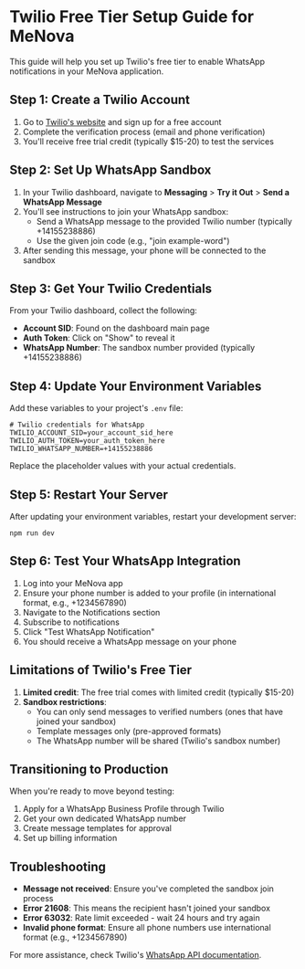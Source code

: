 # Twilio Free Tier Setup Guide for MeNova

This guide will help you set up Twilio's free tier to enable WhatsApp notifications in your MeNova application.

## Step 1: Create a Twilio Account

1. Go to [Twilio's website](https://www.twilio.com/) and sign up for a free account
2. Complete the verification process (email and phone verification)
3. You'll receive free trial credit (typically $15-20) to test the services

## Step 2: Set Up WhatsApp Sandbox

1. In your Twilio dashboard, navigate to **Messaging** > **Try it Out** > **Send a WhatsApp Message**
2. You'll see instructions to join your WhatsApp sandbox:
   - Send a WhatsApp message to the provided Twilio number (typically +14155238886)
   - Use the given join code (e.g., "join example-word")
3. After sending this message, your phone will be connected to the sandbox

## Step 3: Get Your Twilio Credentials

From your Twilio dashboard, collect the following:
- **Account SID**: Found on the dashboard main page
- **Auth Token**: Click on "Show" to reveal it
- **WhatsApp Number**: The sandbox number provided (typically +14155238886)

## Step 4: Update Your Environment Variables

Add these variables to your project's `.env` file:

```
# Twilio credentials for WhatsApp
TWILIO_ACCOUNT_SID=your_account_sid_here
TWILIO_AUTH_TOKEN=your_auth_token_here
TWILIO_WHATSAPP_NUMBER=+14155238886
```

Replace the placeholder values with your actual credentials.

## Step 5: Restart Your Server

After updating your environment variables, restart your development server:

```
npm run dev
```

## Step 6: Test Your WhatsApp Integration

1. Log into your MeNova app
2. Ensure your phone number is added to your profile (in international format, e.g., +1234567890)
3. Navigate to the Notifications section
4. Subscribe to notifications
5. Click "Test WhatsApp Notification"
6. You should receive a WhatsApp message on your phone

## Limitations of Twilio's Free Tier

1. **Limited credit**: The free trial comes with limited credit (typically $15-20)
2. **Sandbox restrictions**: 
   - You can only send messages to verified numbers (ones that have joined your sandbox)
   - Template messages only (pre-approved formats)
   - The WhatsApp number will be shared (Twilio's sandbox number)

## Transitioning to Production

When you're ready to move beyond testing:
1. Apply for a WhatsApp Business Profile through Twilio
2. Get your own dedicated WhatsApp number
3. Create message templates for approval
4. Set up billing information

## Troubleshooting

- **Message not received**: Ensure you've completed the sandbox join process
- **Error 21608**: This means the recipient hasn't joined your sandbox
- **Error 63032**: Rate limit exceeded - wait 24 hours and try again
- **Invalid phone format**: Ensure all phone numbers use international format (e.g., +1234567890)

For more assistance, check Twilio's [WhatsApp API documentation](https://www.twilio.com/docs/whatsapp/api). 